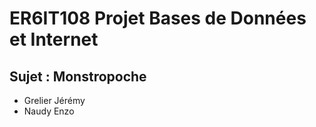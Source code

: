 
# ER6IT108 Projet Bases de Données et Internet

## Sujet : Monstropoche

- Grelier Jérémy
- Naudy Enzo
